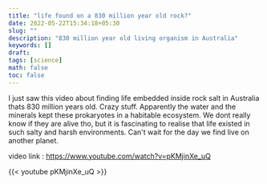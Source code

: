 ```yaml
---
title: "life found on a 830 million year old rock?"
date: 2022-05-22T15:34:18+05:30
slug: ""
description: "830 million year old living organism in Australia"
keywords: []
draft: 
tags: [science]
math: false
toc: false
---
```

I just saw this video about finding life embedded inside rock salt in Australia thats 830 million years old. Crazy stuff. Apparently the water and the minerals kept these prokaryotes in a habitable ecosystem. We dont really know if they are alive tho, but it is fascinating to realise that life existed in such salty and harsh environments. Can't wait for the day we find live on another planet. 

video link : https://www.youtube.com/watch?v=pKMjinXe_uQ

{{< youtube pKMjinXe_uQ >}}
